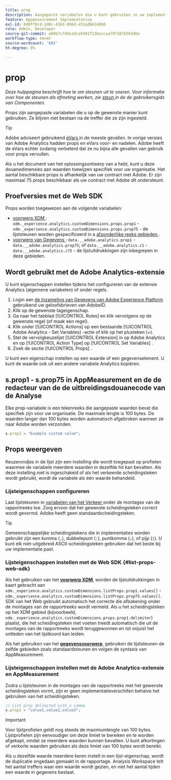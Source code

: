 ```yaml
---
title: prop
description: Aangepaste variabelen die u kunt gebruiken in uw implementatie.
feature: Appmeasurement Implementation
exl-id: 0d0ff8cd-1d8c-4263-866d-e51ad66148b0
role: Admin, Developer
source-git-commit: a6967c7d4e1dca5491f13beccaa797167b503d6e
workflow-type: tm+mt
source-wordcount: '603'
ht-degree: 0%

---
```


# prop

*Deze hulppagina beschrijft hoe te om steunen uit te voeren. Voor informatie over hoe de steunen als afmeting werken, zie [ steun ](/help/components/dimensions/prop.md) in de de gebruikersgids van Componenten.*

Props zijn aangepaste variabelen die u op de gewenste manier kunt gebruiken. Ze blijven niet bestaan na de treffer die ze zijn ingesteld.

>[!TIP]
>
>Adobe adviseert gebruikend [ eVars ](evar.md) in de meeste gevallen. In vorige versies van Adobe Analytics hadden props en eVars voor- en nadelen. Adobe heeft de eVars echter zodanig verbeterd dat ze nu bijna alle gevallen van gebruik voor props vervullen.

Als u het document van het oplossingsontwerp van a [ ](/help/implement/prepare/solution-design.md) hebt, kunt u deze douanedimensies aan waarden toewijzen specifiek voor uw organisatie. Het aantal beschikbare props is afhankelijk van uw contract met Adobe. Er zijn maximaal 75 props beschikbaar als uw contract met Adobe dit ondersteunt.

## Proefversies met de Web SDK

Props worden toegewezen aan de volgende variabelen:

* [ voorwerp XDM ](/help/implement/aep-edge/xdm-var-mapping.md): `xdm._experience.analytics.customDimensions.props.prop1` - `xdm._experience.analytics.customDimensions.props.prop75` - de lijststeunen worden gespecificeerd in a [ afzonderlijke reeks gebieden ](#list-props-web-sdk).
* [ voorwerp van Gegevens ](/help/implement/aep-edge/data-var-mapping.md): `data.__adobe.analytics.prop1` - `data.__adobe.analytics.prop75`; of `data.__adobe.analytics.c1` - `data.__adobe.analytics.c75` - de lijstuitdrukkingen zijn inbegrepen in deze gebieden.

## Wordt gebruikt met de Adobe Analytics-extensie

U kunt eigenschappen instellen tijdens het configureren van de extensie Analytics (algemene variabelen) of onder regels.

1. Login aan [ de Inzameling van Gegevens van Adobe Experience Platform ](https://experience.adobe.com/data-collection) gebruikend uw geloofsbrieven van AdobeID.
2. Klik op de gewenste tageigenschap.
3. Ga naar het tabblad [!UICONTROL Rules] en klik vervolgens op de gewenste regel (of maak een regel).
4. Klik onder [!UICONTROL Actions] op een bestaande [!UICONTROL Adobe Analytics - Set Variables] -actie of klik op het plusteken (+).
5. Stel de vervolgkeuzelijst [!UICONTROL Extension] in op Adobe Analytics en op [!UICONTROL Action Type] op [!UICONTROL Set Variables] .
6. Zoek de sectie [!UICONTROL Props] .

U kunt een eigenschap instellen op een waarde of een gegevenselement. U kunt de waarde ook uit een andere variabele Analytics kopiëren.

## s.prop1 - s.prop75 in AppMeasurement en de de redacteur van de de uitbreidingsdouanecode van de Analyse

Elke prop-variabele is een tekenreeks die aangepaste waarden bevat die specifiek zijn voor uw organisatie. De maximale lengte is 100 bytes. De waarden langer dan 100 bytes worden automatisch afgebroken wanneer ze naar Adobe worden verzonden.

```js
s.prop1 = "Example custom value";
```

## Props weergeven

Keuzerondjes in de lijst zijn een instelling die wordt toegepast op profielen waarmee de variabele meerdere waarden in dezelfde hit kan bevatten. Als deze instelling niet is ingeschakeld of als het verkeerde scheidingsteken wordt gebruikt, wordt de variabele als één waarde behandeld.

### Lijsteigenschappen configureren

Laat lijststeunen in [ variabelen van het Verkeer ](/help/admin/tools/manage-rs/edit-settings/c-traffic-variables/traffic-var.md) onder de montages van de rapportreeks toe. Zorg ervoor dat het gewenste scheidingsteken correct wordt gevormd. Adobe heeft geen standaardscheidingsteken.

>[!TIP]
>
>Gemeenschappelijke scheidingstekens die in implementaties worden gebruikt zijn een komma (`,`), dubbelepunt (`:`), puntkomma (`;`), of pijp (`|`). U kunt elk niet-uitgebreid ASCII-scheidingsteken gebruiken dat het beste bij uw implementatie past.

### Lijsteigenschappen instellen met de Web SDK {#list-props-web-sdk}

Als het gebruiken van het [**voorwerp XDM**](/help/implement/aep-edge/xdm-var-mapping.md), worden de lijstuitdrukkingen in kaart gebracht aan `xdm._experience.analytics.customDimensions.listProps.prop1.values[]` - `xdm._experience.analytics.customDimensions.listProps.prop75.values[]`. SDK van het Web gebruikt automatisch het correcte die afbakening onder de montages van de rapportreeks wordt vermeld. Als u het scheidingsteken op het XDM gebied (bijvoorbeeld, `xdm._experience.analytics.customDimensions.props.prop1.delimiter`) plaatst, die het scheidingsteken met voeten treedt automatisch die uit de montages van de rapportreeks wordt teruggewonnen en tot onjuist het ontleden van het lijstkoord kan leiden.

Als het gebruiken van het [**gegevensvoorwerp**](/help/implement/aep-edge/data-var-mapping.md), gebruiken de lijststeunen de zelfde gebieden zoals standaardsteunen en volgen de syntaxis van AppMeasurement.

### Lijsteigenschappen instellen met de Adobe Analytics-extensie en AppMeasurement

Zodra u lijststeunen in de montages van de rapportreeks met het gewenste scheidingsteken vormt, zijn er geen implementatieverschillen behalve het gebruiken van het scheidingsteken.

```js
// List prop delimited with a comma
s.prop1 = "value1,value2,value3";
```

>[!IMPORTANT]
>
>Voor lijstprofielen geldt nog steeds de maximumlengte van 100 bytes. Lijstprofielen zijn eenvoudiger om deze limiet te bereiken en te worden afgekapt, omdat ze meerdere waarden kunnen bevatten. U kunt afkortingen of verkorte waarden gebruiken als deze limiet van 100 bytes wordt bereikt.

Als u dezelfde waarde meerdere keren instelt in een lijst-eigenschap, wordt de duplicatie ongedaan gemaakt in de rapportage. Analysis Workspace telt het aantal treffers waar een waarde wordt gezien, en niet het aantal tijden een waarde in gegevens bestaat.
